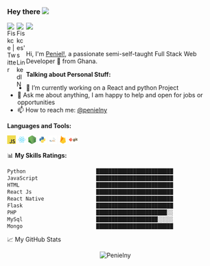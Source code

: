 ### Hey there <img src="https://media.giphy.com/media/hvRJCLFzcasrR4ia7z/giphy.gif" width="25px">

<a href="https://twitter.com/fiskce">
  <img align="left" alt="Fiskce | Twitter" width="22px" src="https://raw.githubusercontent.com/peterthehan/peterthehan/master/assets/twitter.svg" />
</a>
<a href="https://www.linkedin.com/in/fisk/">
  <img align="left" alt="Fiskces's LinkedIN" width="22px" src="https://raw.githubusercontent.com/peterthehan/peterthehan/master/assets/linkedin.svg" />
</a>



![](https://visitor-badge.glitch.me/badge?page_id=penielny.penielny)

<br />

Hi, I'm [Peniel!](https://fiskce.live/), a passionate semi-self-taught Full Stack Web Developer 🚀 from Ghana.


  
**Talking about Personal Stuff:**

- 👨 I’m currently working on a React and python Project 
- 💬 Ask me about anything, I am happy to help and open for jobs or opportunities
- 📫 How to reach me: [@penielny](https://twitter.com/peniel_cgh)

**Languages and Tools:**  

<code><img height="20" src="https://raw.githubusercontent.com/github/explore/80688e429a7d4ef2fca1e82350fe8e3517d3494d/topics/javascript/javascript.png"></code>
<code><img height="20" src="https://raw.githubusercontent.com/github/explore/80688e429a7d4ef2fca1e82350fe8e3517d3494d/topics/react/react.png"></code>
<code><img height="20" src="https://raw.githubusercontent.com/github/explore/80688e429a7d4ef2fca1e82350fe8e3517d3494d/topics/nodejs/nodejs.png"></code>
<code><img height="20" src="https://raw.githubusercontent.com/github/explore/80688e429a7d4ef2fca1e82350fe8e3517d3494d/topics/python/python.png"></code>
<code><img height="20" src="https://raw.githubusercontent.com/github/explore/80688e429a7d4ef2fca1e82350fe8e3517d3494d/topics/mysql/mysql.png"></code>
<code><img height="20" src="https://raw.githubusercontent.com/github/explore/80688e429a7d4ef2fca1e82350fe8e3517d3494d/topics/firebase/firebase.png"></code>
<code><img height="20" src="https://raw.githubusercontent.com/github/explore/80688e429a7d4ef2fca1e82350fe8e3517d3494d/topics/git/git.png"></code>


📊 **My Skills Ratings:**
<!--START_SECTION:waka-->
```text
Python                       █████████████████████████  
JavaScript                   █████████████████████████   
HTML                         █████████████████████████
React Js                     █████████████████████████
React Native                 █████████████████████████
Flask                        █████████████████████████
PHP                          ███████████████████████░░
MySql                        ████████████████████░░░░░
Mongo                        █████████████████████████
```
<!--END_SECTION:waka-->



📈 My GitHub Stats

<p align="center"> <img src="https://github-readme-stats.vercel.app/api?username=penielny&show_icons=true&theme=gotham" alt="Penielny" />




